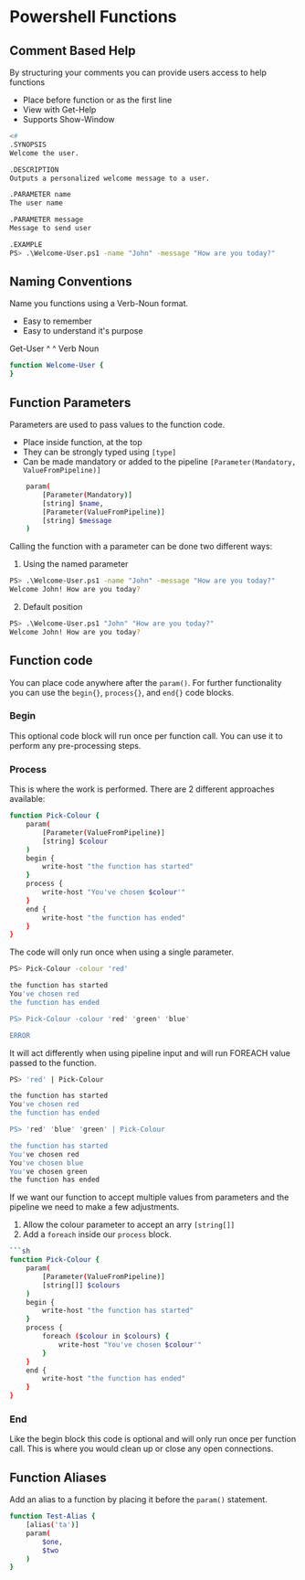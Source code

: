# Powershell Functions

## Comment Based Help

By structuring your comments you can provide users access to help functions

- Place before function or as the first line
- View with Get-Help
- Supports Show-Window

```sh
<#
.SYNOPSIS
Welcome the user.

.DESCRIPTION
Outputs a personalized welcome message to a user.

.PARAMETER name
The user name

.PARAMETER message
Message to send user

.EXAMPLE
PS> .\Welcome-User.ps1 -name "John" -message "How are you today?"
```

## Naming Conventions
Name you functions using a Verb-Noun format.  

- Easy to remember 
- Easy to understand it's purpose

Get-User
^      ^
Verb  Noun

```sh
function Welcome-User {
}
```

## Function Parameters
Parameters are used to pass values to the function code. 

- Place inside function, at the top
- They can be strongly typed using `[type]`
- Can be made mandatory or added to the pipeline `[Parameter(Mandatory, ValueFromPipeline)]`

```sh
    param(
        [Parameter(Mandatory)]
        [string] $name,
        [Parameter(ValueFromPipeline)]
        [string] $message
    )
```

Calling the function with a parameter can be done two different ways:

1. Using the named parameter

```sh
PS> .\Welcome-User.ps1 -name "John" -message "How are you today?"
Welcome John! How are you today?
```

2. Default position

```sh
PS> .\Welcome-User.ps1 "John" "How are you today?"
Welcome John! How are you today?
```


## Function code
You can place code anywhere after the `param()`. For further functionality you can use the `begin{}`, `process{}`, and `end{}` code blocks.


### Begin
This optional code block will run once per function call. You can use it to perform any pre-processing steps.

### Process
This is where the work is performed. There are 2 different approaches available:

```sh
function Pick-Colour {
    param(
        [Parameter(ValueFromPipeline)]
        [string] $colour
    )
    begin {
        write-host "the function has started"
    }
    process {
        write-host "You've chosen $colour'"
    }
    end {
        write-host "the function has ended"
    }
}
```

The code will only run once when using a single parameter.

```sh
PS> Pick-Colour -colour 'red'

the function has started
You've chosen red
the function has ended

PS> Pick-Colour -colour 'red' 'green' 'blue'

ERROR
```

It will act differently when using pipeline input and will run FOREACH value passed to the function.

```sh
PS> 'red' | Pick-Colour

the function has started
You've chosen red
the function has ended

PS> 'red' 'blue' 'green' | Pick-Colour

the function has started
You've chosen red
You've chosen blue
You've chosen green
the function has ended
```

If we want our function to accept multiple values from parameters and the pipeline we need to make a few adjustments.

1. Allow the colour parameter to accept an arry `[string[]]`
2. Add a `foreach` inside our `process` block.

```sh
```sh
function Pick-Colour {
    param(
        [Parameter(ValueFromPipeline)]
        [string[]] $colours
    )
    begin {
        write-host "the function has started"
    }
    process {
        foreach ($colour in $colours) {
            write-host "You've chosen $colour'"
        }
    }
    end {
        write-host "the function has ended"
    }
}
```

### End
Like the begin block this code is optional and will only run once per function call. This is where you would clean up or close any open connections.

## Function Aliases
Add an alias to a function by placing it before the `param()` statement.

```sh
function Test-Alias {
    [alias('ta')]
    param(
        $one,
        $two
    )
}
